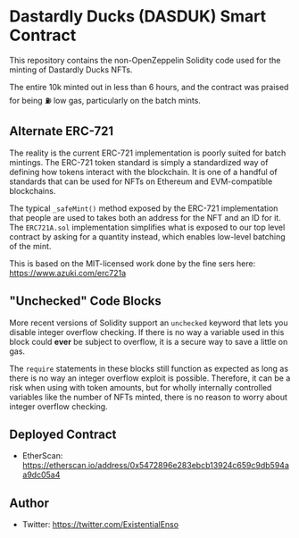 # Dastardly Ducks (DASDUK) Smart Contract

This repository contains the non-OpenZeppelin Solidity code used for the minting of Dastardly Ducks NFTs.

The entire 10k minted out in less than 6 hours, and the contract was praised for being ⛽️ low gas, particularly on the 
batch mints.

## Alternate ERC-721

The reality is the current ERC-721 implementation is poorly suited for batch mintings. The ERC-721 token standard is simply a 
standardized way of defining how tokens interact with the blockchain. It is one of a handful of standards that can be used for 
NFTs on Ethereum and EVM-compatible blockchains.

The typical ``_safeMint()`` method exposed by the ERC-721 implementation that people are used to takes both an address for the 
NFT and an ID for it. The ``ERC721A.sol`` implementation simplifies what is exposed to our top level contract by asking for a quantity instead, which enables low-level batching of the mint.

This is based on the MIT-licensed work done by the fine sers here: https://www.azuki.com/erc721a

## "Unchecked" Code Blocks

More recent versions of Solidity support an ``unchecked`` keyword that lets you disable integer overflow checking. If there is no way 
a variable used in this block could **ever** be subject to overflow, it is a secure way to save a little on gas.

The ``require`` statements in these blocks still function as expected as long as there is no way an integer overflow exploit is possible. 
Therefore, it can be a risk when using with token amounts, but for wholly internally controlled variables like the number of NFTs minted, 
there is no reason to worry about integer overflow checking. 

## Deployed Contract

* EtherScan: https://etherscan.io/address/0x5472896e283ebcb13924c659c9db594aa9dc05a4

## Author

* Twitter: https://twitter.com/ExistentialEnso